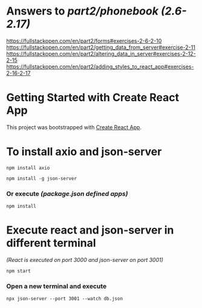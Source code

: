 # Answers to _part2/phonebook (2.6-2.17)_

https://fullstackopen.com/en/part2/forms#exercises-2-6-2-10
https://fullstackopen.com/en/part2/getting_data_from_server#exercise-2-11
https://fullstackopen.com/en/part2/altering_data_in_server#exercises-2-12-2-15
https://fullstackopen.com/en/part2/adding_styles_to_react_app#exercises-2-16-2-17

# Getting Started with Create React App

This project was bootstrapped with [Create React App](https://github.com/facebook/create-react-app).

# To install axio and json-server

```
npm install axio
```

```
npm install -g json-server
```

### Or execute _(package.json defined apps)_

```
npm install
```

# Execute react and json-server in different terminal

_(React is executed on port 3000 and json-server on port 3001)_

```
npm start
```

### Open a new terminal and execute

```
npx json-server --port 3001 --watch db.json
```
